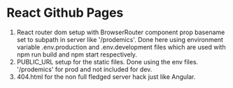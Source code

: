 # React Github Pages

1. React router dom setup with BrowserRouter component prop basename set to subpath in server like '/prodemics'. Done here using environment variable .env.production and .env.development files which are used with npm run build and npm start respectively.
2. PUBLIC_URL setup for the static files. Done using the env files. '/prodemics' for prod and not included for dev.
3. 404.html for the non full fledged server hack just like Angular.